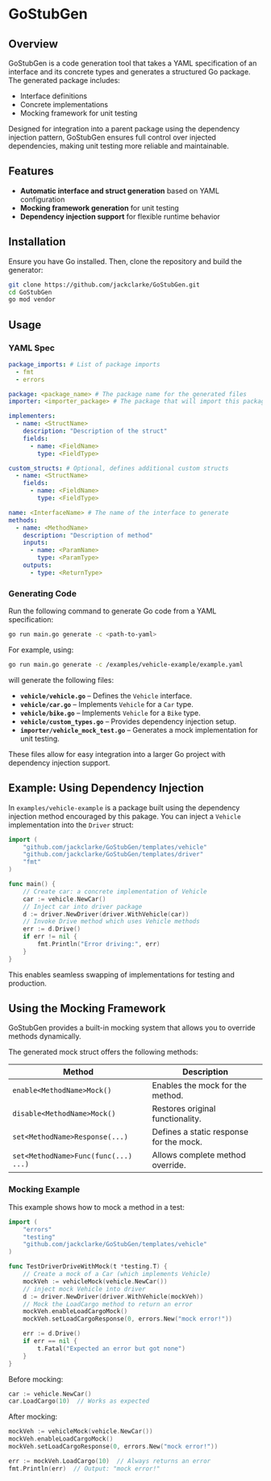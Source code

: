 # GoStubGen

## Overview

GoStubGen is a code generation tool that takes a YAML specification of an interface and its concrete types and generates a structured Go package. The generated package includes:

- Interface definitions
- Concrete implementations
- Mocking framework for unit testing

Designed for integration into a parent package using the dependency injection pattern, GoStubGen ensures full control over injected dependencies, making unit testing more reliable and maintainable.

## Features
- **Automatic interface and struct generation** based on YAML configuration
- **Mocking framework generation** for unit testing
- **Dependency injection support** for flexible runtime behavior

## Installation

Ensure you have Go installed. Then, clone the repository and build the generator:

```sh
git clone https://github.com/jackclarke/GoStubGen.git
cd GoStubGen
go mod vendor
```

## Usage

### YAML Spec

```yaml
package_imports: # List of package imports
  - fmt
  - errors

package: <package_name> # The package name for the generated files
importer: <importer_package> # The package that will import this package

implementers:
  - name: <StructName>
    description: "Description of the struct"
    fields:
      - name: <FieldName>
        type: <FieldType>

custom_structs: # Optional, defines additional custom structs
  - name: <StructName>
    fields:
      - name: <FieldName>
        type: <FieldType>

name: <InterfaceName> # The name of the interface to generate
methods:
  - name: <MethodName>
    description: "Description of method"
    inputs:
      - name: <ParamName>
        type: <ParamType>
    outputs:
      - type: <ReturnType>
```

### Generating Code

Run the following command to generate Go code from a YAML specification:

```sh
go run main.go generate -c <path-to-yaml>
```

For example, using:

```sh
go run main.go generate -c /examples/vehicle-example/example.yaml
```

will generate the following files:

- **`vehicle/vehicle.go`** – Defines the `Vehicle` interface.
- **`vehicle/car.go`** – Implements `Vehicle` for a `Car` type.
- **`vehicle/bike.go`** – Implements `Vehicle` for a `Bike` type.
- **`vehicle/custom_types.go`** – Provides dependency injection setup.
- **`importer/vehicle_mock_test.go`** – Generates a mock implementation for unit testing.

These files allow for easy integration into a larger Go project with dependency injection support.

## Example: Using Dependency Injection

In `examples/vehicle-example` is a package built using the dependency injection method encouraged by this pakage. You can inject a `Vehicle` implementation into the `Driver` struct:

```go
import (
    "github.com/jackclarke/GoStubGen/templates/vehicle"
    "github.com/jackclarke/GoStubGen/templates/driver"
    "fmt"
)

func main() {
    // Create car: a concrete implementation of Vehicle
    car := vehicle.NewCar()
    // Inject car into driver package
    d := driver.NewDriver(driver.WithVehicle(car))
    // Invoke Drive method which uses Vehicle methods
    err := d.Drive()
    if err != nil {
        fmt.Println("Error driving:", err)
    }
}
```

This enables seamless swapping of implementations for testing and production.

## Using the Mocking Framework

GoStubGen provides a built-in mocking system that allows you to override methods dynamically.  

The generated mock struct offers the following methods:

| Method                    | Description |
|---------------------------|-------------|
| `enable<MethodName>Mock()`  | Enables the mock for the method. |
| `disable<MethodName>Mock()` | Restores original functionality. |
| `set<MethodName>Response(...)` | Defines a static response for the mock. |
| `set<MethodName>Func(func(...) ...)` | Allows complete method override. |

### Mocking Example

This example shows how to mock a method in a test:

```go
import (
    "errors"
    "testing"
    "github.com/jackclarke/GoStubGen/templates/vehicle"
)

func TestDriverDriveWithMock(t *testing.T) {
    // Create a mock of a Car (which implements Vehicle)
    mockVeh := vehicleMock(vehicle.NewCar())
    // inject mock Vehicle into driver
    d := driver.NewDriver(driver.WithVehicle(mockVeh))
    // Mock the LoadCargo method to return an error
    mockVeh.enableLoadCargoMock()
    mockVeh.setLoadCargoResponse(0, errors.New("mock error!"))

    err := d.Drive()
    if err == nil {
        t.Fatal("Expected an error but got none")
    }
}
```

Before mocking:
```go
car := vehicle.NewCar()
car.LoadCargo(10)  // Works as expected
```

After mocking:
```go
mockVeh := vehicleMock(vehicle.NewCar())
mockVeh.enableLoadCargoMock()
mockVeh.setLoadCargoResponse(0, errors.New("mock error!"))

err := mockVeh.LoadCargo(10)  // Always returns an error
fmt.Println(err)  // Output: "mock error!"
```